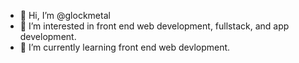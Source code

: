 - 👋 Hi, I’m @glockmetal
- 👀 I’m interested in front end web development, fullstack, and app development.
- 🌱 I’m currently learning front end web devlopment.
